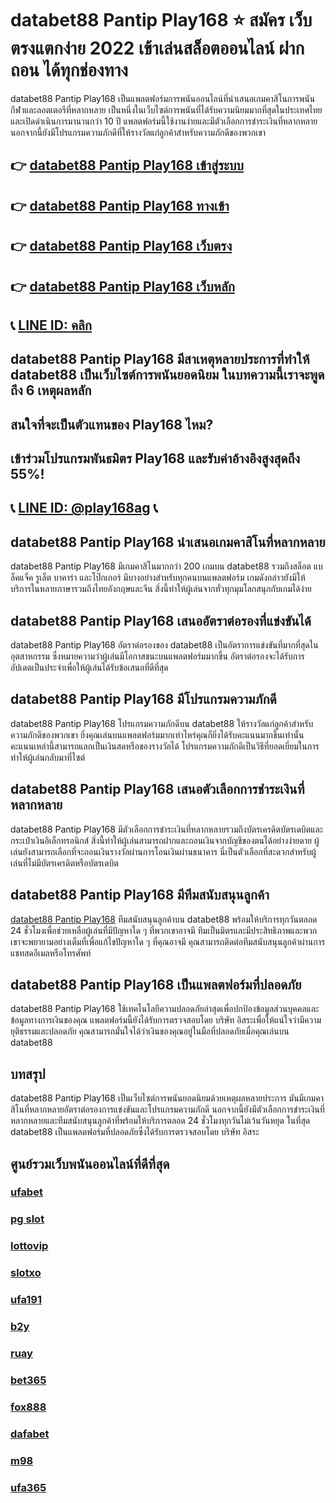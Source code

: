 
# databet88 Pantip Play168 ⭐ สมัคร เว็บตรงแตกง่าย 2022 เข้าเล่นสล็อตออนไลน์ ฝาก ถอน ได้ทุกช่องทาง

databet88 Pantip Play168 เป็นแพลตฟอร์มการพนันออนไลน์ที่นําเสนอเกมคาสิโนการพนันกีฬาและลอตเตอรีที่หลากหลาย เป็นหนึ่งในเว็บไซต์การพนันที่ได้รับความนิยมมากที่สุดในประเทศไทยและเปิดดําเนินการมานานกว่า 10 ปี
แพลตฟอร์มนี้ใช้งานง่ายและมีตัวเลือกการชําระเงินที่หลากหลาย นอกจากนี้ยังมีโปรแกรมความภักดีที่ให้รางวัลแก่ลูกค้าสําหรับความภักดีของพวกเขา

## 👉 [databet88 Pantip Play168 เข้าสู่ระบบ](https://bit.ly/3TCj9rY)
## 👉 [databet88 Pantip Play168 ทางเข้า](https://bit.ly/3TCj9rY)
## 👉 [databet88 Pantip Play168 เว็บตรง](https://bit.ly/3TCj9rY)
## 👉 [databet88 Pantip Play168 เว็บหลัก](https://bit.ly/3TCj9rY)
## 📞 [LINE ID: คลิก](https://line.me/R/ti/p/@342mcrfd)

## databet88 Pantip Play168 มีสาเหตุหลายประการที่ทําให้ databet88 เป็นเว็บไซต์การพนันยอดนิยม ในบทความนี้เราจะพูดถึง 6 เหตุผลหลัก

## สนใจที่จะเป็นตัวแทนของ Play168 ไหม?
## เข้าร่วมโปรแกรมพันธมิตร Play168 และรับค่าอ้างอิงสูงสุดถึง 55%!
## 📞 [LINE ID: @play168ag](https://bit.ly/3RSGiFl) 📞

## databet88 Pantip Play168 นําเสนอเกมคาสิโนที่หลากหลาย
databet88 Pantip Play168 มีเกมคาสิโนมากกว่า 200 เกมบน databet88 รวมถึงสล็อต แบล็คแจ็ค รูเล็ต บาคาร่า และโป๊กเกอร์ มีบางอย่างสําหรับทุกคนบนแพลตฟอร์ม
เกมดังกล่าวยังมีให้บริการในหลายภาษารวมถึงไทยอังกฤษและจีน สิ่งนี้ทําให้ผู้เล่นจากทั่วทุกมุมโลกสนุกกับเกมได้ง่าย

## databet88 Pantip Play168 เสนออัตราต่อรองที่แข่งขันได้
databet88 Pantip Play168 อัตราต่อรองของ databet88 เป็นอัตราการแข่งขันที่มากที่สุดในอุตสาหกรรม ซึ่งหมายความว่าผู้เล่นมีโอกาสชนะบนแพลตฟอร์มมากขึ้น
อัตราต่อรองจะได้รับการอัปเดตเป็นประจําเพื่อให้ผู้เล่นได้รับข้อเสนอที่ดีที่สุด

## databet88 Pantip Play168 มีโปรแกรมความภักดี
databet88 Pantip Play168 โปรแกรมความภักดีบน databet88 ให้รางวัลแก่ลูกค้าสําหรับความภักดีของพวกเขา ยิ่งคุณเล่นบนแพลตฟอร์มมากเท่าไหร่คุณก็ยิ่งได้รับคะแนนมากขึ้นเท่านั้น คะแนนเหล่านี้สามารถแลกเป็นเงินสดหรือของรางวัลได้
โปรแกรมความภักดีเป็นวิธีที่ยอดเยี่ยมในการทําให้ผู้เล่นกลับมาที่ไซต์

## databet88 Pantip Play168 เสนอตัวเลือกการชําระเงินที่หลากหลาย
databet88 Pantip Play168 มีตัวเลือกการชําระเงินที่หลากหลายรวมถึงบัตรเครดิตบัตรเดบิตและกระเป๋าเงินอิเล็กทรอนิกส์ สิ่งนี้ทําให้ผู้เล่นสามารถฝากและถอนเงินจากบัญชีของตนได้อย่างง่ายดาย
ผู้เล่นยังสามารถเลือกที่จะถอนเงินรางวัลผ่านการโอนเงินผ่านธนาคาร นี่เป็นตัวเลือกที่สะดวกสําหรับผู้เล่นที่ไม่มีบัตรเครดิตหรือบัตรเดบิต

## databet88 Pantip Play168 มีทีมสนับสนุนลูกค้า
[databet88 Pantip Play168](https://atom.io/themes/databet88%20%E0%B8%9C%E0%B9%88%E0%B8%B2%E0%B8%99%E0%B9%80%E0%B8%A7%E0%B9%87%E0%B8%9A) ทีมสนับสนุนลูกค้าบน databet88 พร้อมให้บริการทุกวันตลอด 24 ชั่วโมงเพื่อช่วยเหลือผู้เล่นที่มีปัญหาใด ๆ ที่พวกเขาอาจมี ทีมเป็นมิตรและมีประสิทธิภาพและพวกเขาจะพยายามอย่างเต็มที่เพื่อแก้ไขปัญหาใด ๆ ที่คุณอาจมี
คุณสามารถติดต่อทีมสนับสนุนลูกค้าผ่านการแชทสดอีเมลหรือโทรศัพท์

## databet88 Pantip Play168 เป็นแพลตฟอร์มที่ปลอดภัย
databet88 Pantip Play168 ใช้เทคโนโลยีความปลอดภัยล่าสุดเพื่อปกป้องข้อมูลส่วนบุคคลและข้อมูลทางการเงินของคุณ แพลตฟอร์มนี้ยังได้รับการตรวจสอบโดย บริษัท อิสระเพื่อให้แน่ใจว่ามีความยุติธรรมและปลอดภัย
คุณสามารถมั่นใจได้ว่าเงินของคุณอยู่ในมือที่ปลอดภัยเมื่อคุณเล่นบน databet88

## บทสรุป
databet88 Pantip Play168 เป็นเว็บไซต์การพนันยอดนิยมด้วยเหตุผลหลายประการ มันมีเกมคาสิโนที่หลากหลายอัตราต่อรองการแข่งขันและโปรแกรมความภักดี นอกจากนี้ยังมีตัวเลือกการชําระเงินที่หลากหลายและทีมสนับสนุนลูกค้าที่พร้อมให้บริการตลอด 24 ชั่วโมงทุกวันไม่เว้นวันหยุด ในที่สุด databet88 เป็นแพลตฟอร์มที่ปลอดภัยซึ่งได้รับการตรวจสอบโดย บริษัท อิสระ

## ศูนย์รวมเว็บพนันออนไลน์ที่ดีที่สุด
### [ufabet](https://atom.io/packages/ufabet)
### [pg slot](https://atom.io/themes/pg%20slot)
### [lottovip](https://atom.io/packages/lottovip)
### [slotxo](https://atom.io/packages/slotxo)
### [ufa191](https://atom.io/packages/ufa191)
### [b2y](https://atom.io/packages/b2y)
### [ruay](https://atom.io/themes/ruay)
### [bet365](https://atom.io/packages/bet365)
### [fox888](https://atom.io/packages/fox888)
### [dafabet](https://atom.io/packages/dafabet)
### [m98](https://atom.io/packages/m98)
### [ufa365](https://atom.io/packages/ufa365)